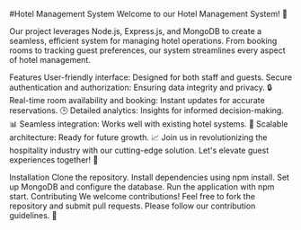 #Hotel Management System
Welcome to our Hotel Management System! 🏨

Our project leverages Node.js, Express.js, and MongoDB to create a seamless, efficient system for managing hotel operations. From booking rooms to tracking guest preferences, our system streamlines every aspect of hotel management.

Features
User-friendly interface: Designed for both staff and guests.
Secure authentication and authorization: Ensuring data integrity and privacy. 🔒
Real-time room availability and booking: Instant updates for accurate reservations. 🕒
Detailed analytics: Insights for informed decision-making. 📊
Seamless integration: Works well with existing hotel systems. 🔄
Scalable architecture: Ready for future growth. 📈
Join us in revolutionizing the hospitality industry with our cutting-edge solution. Let's elevate guest experiences together! 🚀

Installation
Clone the repository.
Install dependencies using npm install.
Set up MongoDB and configure the database.
Run the application with npm start.
Contributing
We welcome contributions! Feel free to fork the repository and submit pull requests. Please follow our contribution guidelines. 🤝


